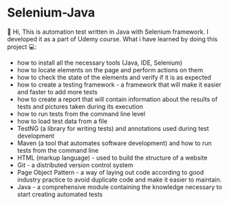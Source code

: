# Selenium-Java
👋 Hi,
This is automation test written in Java with Selenium framework. I developed it as a part of Udemy course. What i have learned by doing this project 💻:
- how to install all the necessary tools (Java, IDE, Selenium)
- how to locate elements on the page and perform actions on them
- how to check the state of the elements and verify if it is as expected
- how to create a testing framework - a framework that will make it easier and faster to add more tests
- how to create a report that will contain information about the results of tests and pictures taken during its execution
- how to run tests from the command line level
- how to load test data from a file
- TestNG (a library for writing tests) and annotations used during test development
- Maven (a tool that automates software development) and how to run tests from the command line 
- HTML (markup language) - used to build the structure of a website
- Git - a distributed version control system
- Page Object Pattern - a way of laying out code according to good industry practice to avoid duplicate code and make it easier to maintain.
- Java - a comprehensive module containing the knowledge necessary to start creating automated tests
